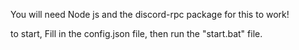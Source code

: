You will need Node js and the discord-rpc package for this to work!

to start, Fill in the config.json file, then run the "start.bat" file.